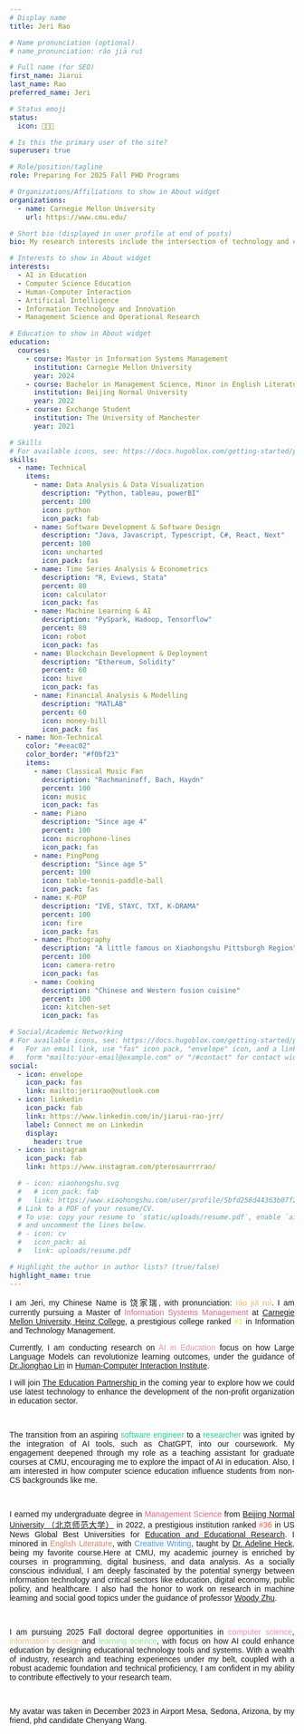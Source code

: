 ```yaml
---
# Display name
title: Jeri Rao

# Name pronunciation (optional)
# name_pronunciation: ráo jiā ruì

# Full name (for SEO)
first_name: Jiarui
last_name: Rao
preferred_name: Jeri

# Status emoji
status:
  icon: 💪🔆📓

# Is this the primary user of the site?
superuser: true

# Role/position/tagline
role: Preparing For 2025 Fall PHD Programs

# Organizations/Affiliations to show in About widget
organizations:
  - name: Carnegie Mellon University
    url: https://www.cmu.edu/

# Short bio (displayed in user profile at end of posts)
bio: My research interests include the intersection of technology and education, public policy, healthcare, economics.

# Interests to show in About widget
interests:
  - AI in Education
  - Computer Science Education
  - Human-Computer Interaction
  - Artificial Intelligence
  - Information Technology and Innovation
  - Management Science and Operational Research

# Education to show in About widget
education:
  courses:
    - course: Master in Information Systems Management
      institution: Carnegie Mellon University
      year: 2024
    - course: Bachelor in Management Science, Minor in English Literature
      institution: Beijing Normal University
      year: 2022
    - course: Exchange Student
      institution: The University of Manchester
      year: 2021

# Skills
# For available icons, see: https://docs.hugoblox.com/getting-started/page-builder/#icons
skills:
  - name: Technical
    items:
      - name: Data Analysis & Data Visualization
        description: "Python, tableau, powerBI"
        percent: 100
        icon: python
        icon_pack: fab
      - name: Software Development & Software Design
        description: "Java, Javascript, Typescript, C#, React, Next"
        percent: 100
        icon: uncharted
        icon_pack: fas
      - name: Time Series Analysis & Econometrics
        description: "R, Eviews, Stata"
        percent: 80
        icon: calculator
        icon_pack: fas
      - name: Machine Learning & AI
        description: "PySpark, Hadoop, Tensorflow"
        percent: 80
        icon: robot
        icon_pack: fas
      - name: Blockchain Development & Deployment
        description: "Ethereum, Solidity"
        percent: 60
        icon: hive
        icon_pack: fas
      - name: Financial Analysis & Modelling
        description: "MATLAB"
        percent: 60
        icon: money-bill
        icon_pack: fas
  - name: Non-Technical
    color: "#eeac02"
    color_border: "#f0bf23"
    items:
      - name: Classical Music Fan
        description: "Rachmaninoff, Bach, Haydn"
        percent: 100
        icon: music
        icon_pack: fas
      - name: Piano
        description: "Since age 4"
        percent: 100
        icon: microphone-lines
        icon_pack: fas
      - name: PingPong
        description: "Since age 5"
        percent: 100
        icon: table-tennis-paddle-ball
        icon_pack: fas
      - name: K-POP
        description: "IVE, STAYC, TXT, K-DRAMA"
        percent: 100
        icon: fire
        icon_pack: fas
      - name: Photography
        description: "A little famous on Xiaohongshu Pittsburgh Region"
        percent: 100
        icon: camera-retro
        icon_pack: fas
      - name: Cooking
        description: "Chinese and Western fusion cuisine"
        percent: 100
        icon: kitchen-set
        icon_pack: fas

# Social/Academic Networking
# For available icons, see: https://docs.hugoblox.com/getting-started/page-builder/#icons
#   For an email link, use "fas" icon pack, "envelope" icon, and a link in the
#   form "mailto:your-email@example.com" or "/#contact" for contact widget.
social:
  - icon: envelope
    icon_pack: fas
    link: mailto:jeriirao@outlook.com
  - icon: linkedin
    icon_pack: fab
    link: https://www.linkedin.com/in/jiarui-rao-jrr/
    label: Connect me on Linkedin
    display:
      header: true
  - icon: instagram
    icon_pack: fab
    link: https://www.instagram.com/pterosaurrrrao/

  # - icon: xiaohongshu.svg
  #   # icon_pack: fab
  #   link: https://www.xiaohongshu.com/user/profile/5bfd258d44363b07f24546e7
  # Link to a PDF of your resume/CV.
  # To use: copy your resume to `static/uploads/resume.pdf`, enable `ai` icons in `params.yaml`,
  # and uncomment the lines below.
  # - icon: cv
  #   icon_pack: ai
  #   link: uploads/resume.pdf

# Highlight the author in author lists? (true/false)
highlight_name: true
---
```


<meta name="google-site-verification" content="RWaTdhg2CWa_gU-cxFq4okwvH61UIMQhNXHqBDht5yQ" />
<div style="font-family: 'Verdana', sans-serif; text-align: justify;">
    <p>I am Jeri, my Chinese Name is 饶家瑞, with pronunciation: <span style="color: #EAB676;">ráo jiā ruì</span>. I am currently pursuing a Master of <span style="color: #DB6987;">Information Systems Management</span> at <a href="https://www.heinz.cmu.edu/">Carnegie Mellon University, Heinz College</a>, a prestigious college ranked <span style="color: #E5E448;"> #1 </span> in Information and Technology Management.</p>
    <p>Currently, I am conducting research on <span style="color: #E98EBB;">AI in Education</span> focus on how Large Language Models can revolutionize learning outcomes, under the guidance of <a href="https://sites.google.com/site/jiognhaolin/home?authuser=0">Dr.Jionghao Lin</a> in <a href="https://hcii.cmu.edu/">Human-Computer Interaction Institute</a>.</p>
    <p>I will join <a href="https://theeducationpartnership.org/"> The Education Partnership </a> in the coming year to explore how we could use latest technology to enhance the development of the non-profit organization in education sector.</p>
    <br>
    <p>The transition from an aspiring <span style="color: #21CE9D;">software engineer</span> to a <span style="color: #21CE9D;">researcher</span> was ignited by the integration of AI tools, such as ChatGPT, into our coursework. My engagement deepened through my role as a teaching assistant for graduate courses at CMU, encouraging me to explore the impact of AI in education. Also, I am interested in how computer science education influence students from non-CS backgrounds like me.</p>
    <br>
    <p>I earned my undergraduate degree in <span style="color: #DB6987;">Management Science</span>  from <a href="https://english.bnu.edu.cn/">Beijing Normal University （北京师范大学）</a> in 2022, a prestigious institution ranked <span style="color: #FF5733;">#36</span> in US News Global Best Universities</span> for <a href="https://www.usnews.com/education/best-global-universities/china/education-educational-research">Education and Educational Research</a>. I minored in <span style="color: #DB8469;">English Literature</span>, with <span style="color: #4897E5;">Creative Writing</span>, taught by <a href="https://ecs.princeton.edu/people/adeline-heck/">Dr. Adeline Heck</a>, being my favorite course.Here at CMU, my academic journey is enriched by courses in programming, digital business, and data analysis. As a socially conscious individual, I am deeply fascinated by the potential synergy between information technology and critical sectors like education, digital economy, public policy, and healthcare. I also had the honor to work on research in machine learning and social good topics under the guidance of professor <a href="https://sites.google.com/view/woodyzhu">Woody Zhu</a>.</p>
    <br>
     <p>I am pursuing 2025 Fall doctoral degree opportunities in <span style="color: #E98EBB;">computer science</span>,  <span style="color: #E9BC8E;">information science</span> and <span style="color: #8EE98F;">learning science</span>, with focus on how AI could enhance education by designing educational technology tools and systems. With a wealth of industry, research and teaching experiences under my belt, coupled with a robust academic foundation and technical proficiency, I am confident in my ability to contribute effectively to your research team.</p>
    <br>
    <p>My avatar was taken in December 2023 in Airport Mesa, Sedona, Arizona, by my friend, phd candidate <a href="https://stat.illinois.edu/directory/profile/cw80" style="text-decoration: none; ">Chenyang Wang</a>.</p>

</div>
